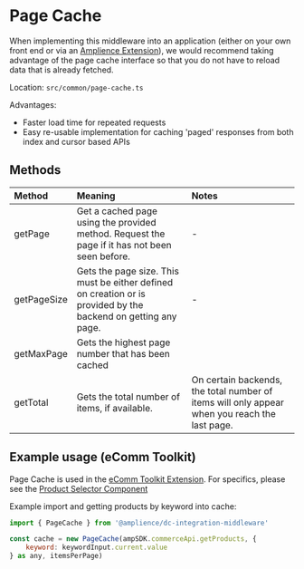 # Page Cache
When implementing this middleware into an application (either on your own front end or via an [Amplience Extension](https://amplience.com/developers/docs/integrations/extensions/)), we would recommend taking advantage of the page cache interface so that you do not have to reload data that is already fetched.

Location: `src/common/page-cache.ts`

Advantages:
 - Faster load time for repeated requests
 - Easy re-usable implementation for caching 'paged' responses from both index and cursor based APIs

## Methods

|Method|Meaning|Notes|
|:----|:----|:----|
|getPage|Get a cached page using the provided method. Request the page if it has not been seen before.|-|
|getPageSize|Gets the page size. This must be either defined on creation or is provided by the backend on getting any page.|-|
|getMaxPage|Gets the highest page number that has been cached| |
|getTotal|Gets the total number of items, if available.|On certain backends, the total number of items will only appear when you reach the last page.|


## Example usage (eComm Toolkit)
Page Cache is used in the [eComm Toolkit Extension](https://github.com/amplience/dc-extension-ecomm-toolkit). For specifics, please see the [Product Selector Component](https://github.com/amplience/dc-extension-ecomm-toolkit/tree/main/components/ProductSelector/index.tsx)

Example import and getting products by keyword into cache:
```javascript
import { PageCache } from '@amplience/dc-integration-middleware'

const cache = new PageCache(ampSDK.commerceApi.getProducts, {
    keyword: keywordInput.current.value
} as any, itemsPerPage)
```